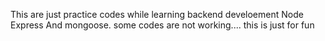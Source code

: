 This are just practice codes while learning backend develoement Node Express And mongoose.
some codes are not working.... this is just for fun 
